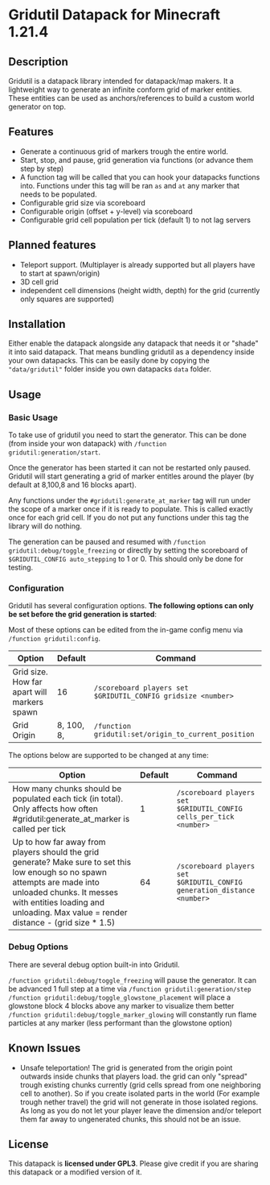 # Gridutil Datapack for Minecraft 1.21.4

## Description

Gridutil is a datapack library intended for datapack/map makers. It a lightweight way to generate an infinite conform grid of marker entities. These entities can be used as anchors/references to build a custom world generator on top.

## Features

- Generate a continuous grid of markers trough the entire world.
- Start, stop, and pause, grid generation via functions (or advance them step by step)
- A function tag will be called that you can hook your datapacks functions into. Functions under this tag will be ran `as` and `at` any marker that needs to be populated.
- Configurable grid size via scoreboard
- Configurable origin (offset + y-level) via scoreboard
- Configurable grid cell population per tick (default 1) to not lag servers

## Planned features

- Teleport support. (Multiplayer is already supported but all players have to start at spawn/origin)
- 3D cell grid
- independent cell dimensions (height width, depth) for the grid (currently only squares are supported)

## Installation

Either enable the datapack alongside any datapack that needs it or "shade" it into said datapack. That means bundling gridutil as a dependency inside your own datapacks. This can be easily done by copying the `"data/gridutil"` folder inside you own datapacks `data` folder.

## Usage

### Basic Usage

To take use of gridutil you need to start the generator. This can be done (from inside your won datapack) with `/function gridutil:generation/start`.

Once the generator has been started it can not be restarted only paused.
Gridutil will start generating a grid of marker entitles around the player (by default at 8,100,8 and 16 blocks apart).

Any functions under the `#gridutil:generate_at_marker` tag will run under the scope of a marker once if it is ready to populate. This is called exactly once for each grid cell. If you do not put any functions under this tag the library will do nothing.

The generation can be paused and resumed with `/function gridutil:debug/toggle_freezing` or directly by setting the scoreboard of `$GRIDUTIL_CONFIG auto_stepping` to 1 or 0.
This should only be done for testing.

### Configuration

Gridutil has several configuration options. **The following options can only be set before the grid generation is started**:

Most of these options can be edited from the in-game config menu via `/function gridutil:config`.

| Option                                      | Default | Command             |
|---------------------------------------------|---------|---------------------|
| Grid size. How far apart will markers spawn | 16      | `/scoreboard players set $GRIDUTIL_CONFIG gridsize <number>` |
| Grid Origin                                 | 8, 100, 8, | `/function gridutil:set/origin_to_current_position` |

The options below are supported to be changed at any time:

| Option                                      | Default | Command             |
|---------------------------------------------|---------|---------------------|
| How many chunks should be populated each tick (in total). Only affects how often #gridutil:generate_at_marker is called per tick | 1      | `/scoreboard players set $GRIDUTIL_CONFIG cells_per_tick <number>` |
| Up to how far away from players should the grid generate? Make sure to set this low enough so no spawn attempts are made into unloaded chunks. It messes with entities loading and unloading. Max value = render distance - (grid size * 1.5)  | 64 | `/scoreboard players set $GRIDUTIL_CONFIG generation_distance <number>` |

### Debug Options

There are several debug option built-in into Gridutil.

`/function gridutil:debug/toggle_freezing` will pause the generator. It can be advanced 1 full step at a time via `/function gridutil:generation/step`
`/function gridutil:debug/toggle_glowstone_placement` will place a glowstone block 4 blocks above any marker to visualize them better
`/function gridutil:debug/toggle_marker_glowing` will constantly run flame particles at any marker (less performant than the glowstone option)

## Known Issues

- Unsafe teleportation! The grid is generated from the origin point outwards inside chunks that players load. the grid can only "spread" trough existing chunks currently (grid cells spread from one neighboring cell to another). So if you create isolated parts in the world (For example trough nether travel) the grid will not generate in those isolated regions. As long as you do not let your player leave the dimension and/or teleport them far away to ungenerated chunks, this should not be an issue.

## License

This datapack is **licensed under GPL3**. Please give credit if you are sharing this datapack or a modified version of it.
